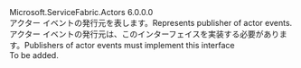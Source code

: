 <Type Name="IActorEventPublisher" FullName="Microsoft.ServiceFabric.Actors.IActorEventPublisher">
  <TypeSignature Language="C#" Value="public interface IActorEventPublisher" />
  <TypeSignature Language="ILAsm" Value=".class public interface auto ansi abstract IActorEventPublisher" />
  <TypeSignature Language="DocId" Value="T:Microsoft.ServiceFabric.Actors.IActorEventPublisher" />
  <TypeSignature Language="VB.NET" Value="Public Interface IActorEventPublisher" />
  <TypeSignature Language="F#" Value="type IActorEventPublisher = interface" />
  <AssemblyInfo>
    <AssemblyName>Microsoft.ServiceFabric.Actors</AssemblyName>
    <AssemblyVersion>6.0.0.0</AssemblyVersion>
  </AssemblyInfo>
  <Interfaces />
  <Docs>
    <summary>
            <span data-ttu-id="3c894-101">アクター イベントの発行元を表します。</span><span class="sxs-lookup"><span data-stu-id="3c894-101">Represents publisher of actor events.</span></span> <span data-ttu-id="3c894-102">アクター イベントの発行元は、このインターフェイスを実装する必要があります。</span><span class="sxs-lookup"><span data-stu-id="3c894-102">Publishers of actor events must implement this interface</span></span>
            </summary>
    <remarks>To be added.</remarks>
  </Docs>
  <Members />
</Type>